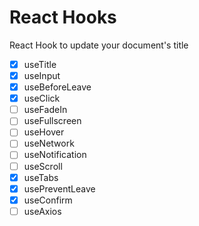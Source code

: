 # React Hooks

React Hook to update your document's title

- [x] useTitle
- [x] useInput
- [x] useBeforeLeave
- [x] useClick
- [ ] useFadeIn
- [ ] useFullscreen
- [ ] useHover
- [ ] useNetwork
- [ ] useNotification
- [ ] useScroll
- [x] useTabs
- [x] usePreventLeave
- [x] useConfirm
- [ ] useAxios
